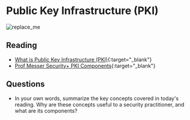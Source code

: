 # Public Key Infrastructure (PKI)

![replace_me](https://codeworks.blob.core.windows.net/public/assets/img/illustrations/placeholder.svg)

## Reading
- [What is Public Key Infrastructure (PKI)](https://www.ssh.com/pki/){:target="_blank"}
- [Prof Messer Security+ PKI Components](https://www.youtube.com/watch?v=3yuad7_bszE){:target="_blank"}


## Questions
- In your own words, summarize the key concepts covered in today's reading. Why are these concepts useful to a security practitioner, and what are its components?

